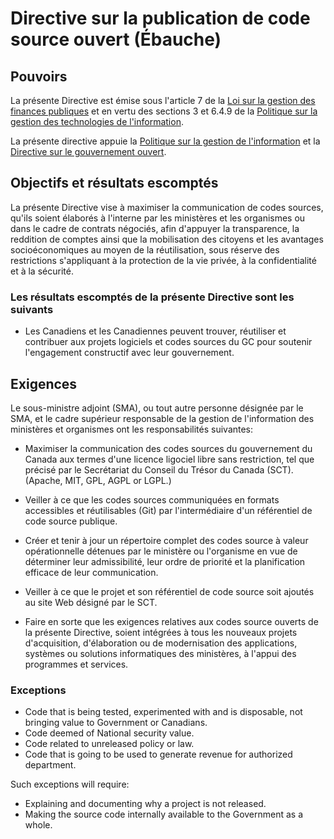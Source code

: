 # Directive sur la publication de code source ouvert (Ébauche)

## Pouvoirs

La présente Directive est émise sous l'article 7 de la [Loi sur la gestion des finances publiques](https://laws-lois.justice.gc.ca/fra/lois/f-11/) et en vertu des sections 3 et 6.4.9 de la [Politique sur la gestion des technologies de l'information](https://www.tbs-sct.gc.ca/pol/doc-fra.aspx?id=12755).

La présente directive appuie la [Politique sur la gestion de l'information](https://www.tbs-sct.gc.ca/pol/doc-fra.aspx?id=12742) et la [Directive sur le gouvernement ouvert](https://www.tbs-sct.gc.ca/pol/doc-fra.aspx?id=28108).

## Objectifs et résultats escomptés

La présente Directive vise à maximiser la communication de codes sources, qu'ils soient élaborés à l'interne par les ministères et les organismes ou dans le cadre de contrats négociés, afin d'appuyer la transparence, la reddition de comptes ainsi que la mobilisation des citoyens et les avantages socioéconomiques au moyen de la réutilisation, sous réserve des restrictions s'appliquant à la protection de la vie privée, à la confidentialité et à la sécurité.

### Les résultats escomptés de la présente Directive sont les suivants

* Les Canadiens et les Canadiennes peuvent trouver, réutiliser et contribuer aux projets logiciels et codes sources du GC pour soutenir l'engagement constructif avec leur gouvernement.

## Exigences

Le sous-ministre adjoint (SMA), ou tout autre personne désignée par le SMA, et le cadre supérieur responsable de la gestion de l'information des ministères et organismes ont les responsabilités suivantes:

* Maximiser la communication des codes sources du gouvernement du Canada aux termes d'une licence ligociel libre sans restriction, tel que précisé par le Secrétariat du Conseil du Trésor du Canada (SCT). (Apache, MIT, GPL, AGPL or LGPL.)
* Veiller à ce que les codes sources communiquées en formats accessibles et réutilisables (Git) par l'intermédiaire d'un référentiel de code source publique.
* Créer et tenir à jour un répertoire complet des codes source à valeur opérationnelle détenues par le ministère ou l'organisme en vue de déterminer leur admissibilité, leur ordre de priorité et la planification efficace de leur communication.
* Veiller à ce que le projet et son référentiel de code source soit ajoutés au site Web désigné par le SCT.

* Faire en sorte que les exigences relatives aux codes source ouverts de la présente Directive, soient intégrées à tous les nouveaux projets d'acquisition, d'élaboration ou de modernisation des applications, systèmes ou solutions informatiques des ministères, à l'appui des programmes et services.

### Exceptions

* Code that is being tested, experimented with and is disposable, not bringing value to Government or Canadians.
* Code deemed of National security value.
* Code related to unreleased policy or law.
* Code that is going to be used to generate revenue for authorized department.

Such exceptions will require:

* Explaining and documenting why a project is not released.
* Making the source code internally available to the Government as a whole.
